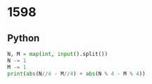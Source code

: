 # 1598

## Python

```python
N, M = map(int, input().split())
N -= 1
M -= 1
print(abs(N//4 - M//4) + abs(N % 4 - M % 4))
```
